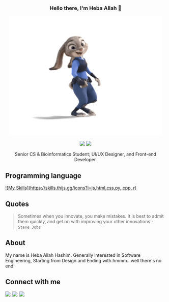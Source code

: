 <div align="center">
  
  ### Hello there, I'm Heba Allah :rabbit:	
  ![Hello](https://github.com/hebamuh68/hebamuh68/blob/main/9r74.gif)

  [![](https://komarev.com/ghpvc/?username=hebamuh68&color=blue&label=Profile%20Views)](https://github.com/hebamuh68/hebamuh68)
  [![](https://img.shields.io/github/followers/hebamuh68?label=GitHub%20Followers)](https://github.com/hebamuh68/hebamuh68)
  
  Senior CS & Bioinformatics Student; UI/UX Designer, and Front-end Developer.
</div>

Programming language
-----
[![My Skills](https://skills.thijs.gg/icons?i=js,html,css,py, cpp, r)](https://skills.thijs.gg)

Quotes
-----
> Sometimes when you innovate, you make mistakes. It is best to admit them quickly, and get on with improving your other innovations - `Steve Jobs`

About
-----
My name is Heba Allah Hashim. Generally interested in Software Engineering, Starting from Design and Ending with.hmmm...well there's no end!


Connect with me 
-----------------------------------------------------
[<img align="left" width="22px" src="https://cdn.jsdelivr.net/npm/simple-icons@v3/icons/linkedin.svg" />][linkedin]
[<img align="left" width="22px" src="https://cdn.jsdelivr.net/npm/simple-icons@v3/icons/whatsapp.svg" />][whatsapp]
[<img align="left" width="22px" src="https://cdn.jsdelivr.net/npm/simple-icons@v3/icons/facebook.svg" />][facebook]

</br>

[facebook]: https://www.facebook.com/hebamuh2
[linkedin]: https://www.linkedin.com/in/heba-allah-hashim-5a9105216/
[whatsapp]: https://wa.me/201062706792
